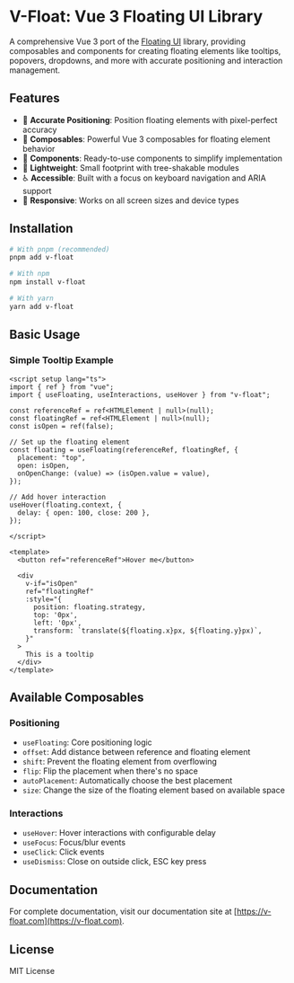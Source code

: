# V-Float: Vue 3 Floating UI Library

A comprehensive Vue 3 port of the [Floating UI](https://floating-ui.com/) library, providing composables and components for creating floating elements like tooltips, popovers, dropdowns, and more with accurate positioning and interaction management.

## Features

- 🎯 **Accurate Positioning**: Position floating elements with pixel-perfect accuracy
- 🧩 **Composables**: Powerful Vue 3 composables for floating element behavior
- 🧰 **Components**: Ready-to-use components to simplify implementation
- 🚀 **Lightweight**: Small footprint with tree-shakable modules
- ♿ **Accessible**: Built with a focus on keyboard navigation and ARIA support
- 📱 **Responsive**: Works on all screen sizes and device types

## Installation

```bash
# With pnpm (recommended)
pnpm add v-float

# With npm
npm install v-float

# With yarn
yarn add v-float
```

## Basic Usage

### Simple Tooltip Example

```vue
<script setup lang="ts">
import { ref } from "vue";
import { useFloating, useInteractions, useHover } from "v-float";

const referenceRef = ref<HTMLElement | null>(null);
const floatingRef = ref<HTMLElement | null>(null);
const isOpen = ref(false);

// Set up the floating element
const floating = useFloating(referenceRef, floatingRef, {
  placement: "top",
  open: isOpen,
  onOpenChange: (value) => (isOpen.value = value),
});

// Add hover interaction
useHover(floating.context, {
  delay: { open: 100, close: 200 },
});

</script>

<template>
  <button ref="referenceRef">Hover me</button>

  <div
    v-if="isOpen"
    ref="floatingRef"
    :style="{
      position: floating.strategy,
      top: '0px',
      left: '0px',
      transform: `translate(${floating.x}px, ${floating.y}px)`,
    }"
  >
    This is a tooltip
  </div>
</template>
```

## Available Composables

### Positioning

- `useFloating`: Core positioning logic
- `offset`: Add distance between reference and floating element
- `shift`: Prevent the floating element from overflowing
- `flip`: Flip the placement when there's no space
- `autoPlacement`: Automatically choose the best placement
- `size`: Change the size of the floating element based on available space

### Interactions

- `useHover`: Hover interactions with configurable delay
- `useFocus`: Focus/blur events
- `useClick`: Click events
- `useDismiss`: Close on outside click, ESC key press

## Documentation

For complete documentation, visit our documentation site at [https://v-float.com](https://v-float.com).

## License

MIT License
